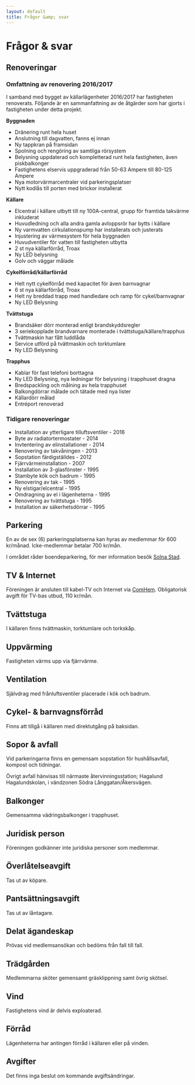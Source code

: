 ```yaml
---
layout: default
title: Frågor &amp; svar
---
```


# Frågor &amp; svar


## Renoveringar

### Omfattning av renovering 2016/2017

I samband med bygget av källarlägenheter 2016/2017 har fastigheten renoverats.
Följande är en sammanfattning av de åtgärder som har gjorts i fastigheten under detta projekt.

**Byggnaden**

- Dränering runt hela huset
- Anslutning till dagvatten, fanns ej innan
- Ny tappkran på framsidan
- Spolning och rengöring av samtliga rörsystem
- Belysning uppdaterad och kompletterad runt hela fastigheten, även piskbalkonger
- Fastighetens elservis uppgraderad från 50-63 Ampere till 80-125 Ampere
- Nya motorvärmarcentraler vid parkeringsplatser
- Nytt kodlås till porten med brickor installerat

**Källare**

- Elcentral i källare utbytt till ny 100A-central, grupp för framtida takvärme inkluderat
- Huvudledning och alla andra gamla avloppsrör har bytts i källare
- Ny varmvatten cirkulationspump har installerats och justerats
- Injustering av värmesystem för hela byggnaden
- Huvudventiler för vatten till fastigheten utbytta
- 2 st nya källarförråd, Troax
- Ny LED belysning
- Golv och väggar målade

**Cykelförråd/källarförråd**

- Helt nytt cykelförråd med kapacitet för även barnvagnar
- 6 st nya källarförråd, Troax
- Helt ny breddad trapp med handledare och ramp för cykel/barnvagnar
- Ny LED Belysning

**Tvättstuga**

- Brandsäker dörr monterad enligt brandskyddsregler
- 3 seriekopplade brandvarnare monterade i tvättstuga/källare/trapphus
- Tvättmaskin har fått luddlåda
- Service utförd på tvättmaskin och torktumlare
- Ny LED Belysning

**Trapphus**

- Kablar för fast telefoni borttagna
- Ny LED Belysning, nya ledningar för belysning i trapphuset dragna
- Bredspackling och målning av hela trapphuset
- Balkongdörrar målade och tätade med nya lister
- Källardörr målad
- Entréport renoverad

### Tidigare renoveringar

- Installation av ytterligare tilluftsventiler - 2016
- Byte av radiatortermostater - 2014
- Invtentering av elinstallationer - 2014
- Renovering av takvåningen - 2013
- Sopstation färdigställdes - 2012
- Fjärrvärmeinstallation - 2007
- Installation av 3-glasfönster - 1995
- Stambyte kök och badrum - 1995
- Renovering av tak - 1995
- Ny elstigar/elcentral - 1995
- Omdragning av el i lägenheterna - 1995
- Renovering av tvättstuga - 1995
- Installation av säkerhetsdörrar - 1995


## Parkering

En av de sex (6) parkeringsplatserna kan hyras av medlemmar för 600 kr/månad. Icke-medlemmar betalar 700 kr/mån.

I området råder boendeparkering, för mer information besök [Solna Stad](https://www.solna.se/stadsbyggnad-trafik/parkering/boendeparkering/).


## TV &amp; Internet

Föreningen är ansluten till kabel-TV och Internet via [ComHem](https://www.comhem.se/). Obligatorisk avgift för TV-bas utbud, 110 kr/mån.


## Tvättstuga

I källaren finns tvättmaskin, torktumlare och torkskåp.


## Uppvärming

Fastigheten värms upp via fjärrvärme.


## Ventilation

Självdrag med frånluftsventiler placerade i kök och badrum.


## Cykel- &amp; barnvagnsförråd

Finns att tillgå i källaren med direktutgång på baksidan.


## Sopor &amp; avfall

Vid parkeringarna finns en gemensam sopstation för hushållsavfall, kompost och tidningar.

Övrigt avfall hänvisas till närmaste återvinningsstation; Hagalund Hagalundskolan, i vändzonen Södra Långgatan/Åkersvägen.


## Balkonger

Gemensamma vädringsbalkonger i trapphuset.


## Juridisk person

Föreningen godkänner inte juridiska personer som medlemmar.


## Överlåtelseavgift

Tas ut av köpare.


## Pantsättningsavgift

Tas ut av låntagare.


## Delat ägandeskap

Prövas vid medlemsansökan och bedöms från fall till fall.


## Trädgården

Medlemmarna sköter gemensamt gräsklippning samt övrig skötsel.


## Vind

Fastighetens vind är delvis exploaterad.


## Förråd

Lägenheterna har antingen förråd i källaren eller på vinden.


## Avgifter

Det finns inga beslut om kommande avgiftsändringar.
